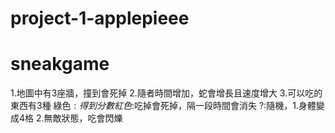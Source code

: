 # project-1-applepieee
# sneakgame
1.地圖中有3座牆，撞到會死掉
2.隨者時間增加，蛇會增長且速度增大
3.可以吃的東西有3種
綠色$:得到分數
紅色$:吃掉會死掉，隔一段時間會消失
?:隨機，1.身體變成4格 2.無敵狀態，吃會閃爍
